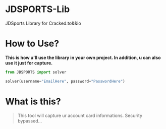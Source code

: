 # JDSPORTS-Lib
JDSports Library for Cracked.to&amp;&amp;io

# How to Use?

__This is how u'll use the library in your own project. In addition, u can also use it just for capture.__

```py
from JDSPORTS import solver

solver(username="EmailHere", password="PasswordHere")
```

# What is this?

> This tool will capture ur account card informations. Security bypassed...
